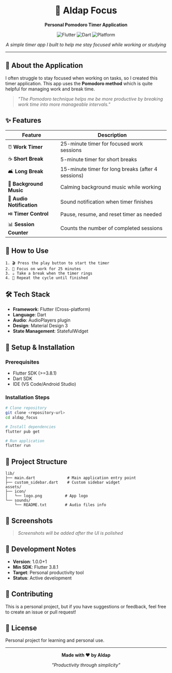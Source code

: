 <div align="center">

# 🍅 Aldap Focus

**Personal Pomodoro Timer Application**

![Flutter](https://img.shields.io/badge/Flutter-02569B?style=for-the-badge&logo=flutter&logoColor=white)
![Dart](https://img.shields.io/badge/Dart-0175C2?style=for-the-badge&logo=dart&logoColor=white)
![Platform](https://img.shields.io/badge/Platform-Multi--Platform-brightgreen?style=for-the-badge)

*A simple timer app I built to help me stay focused while working or studying*

</div>

---

## 📖 About the Application

I often struggle to stay focused when working on tasks, so I created this timer application. This app uses the **Pomodoro method** which is quite helpful for managing work and break time.

> *"The Pomodoro technique helps me be more productive by breaking work time into more manageable intervals."*

## ✨ Features

| Feature | Description |
|---------|-------------|
| ⏰ **Work Timer** | 25-minute timer for focused work sessions |
| ☕ **Short Break** | 5-minute timer for short breaks |
| 🛋️ **Long Break** | 15-minute timer for long breaks (after 4 sessions) |
| 🎵 **Background Music** | Calming background music while working |
| 🔔 **Audio Notification** | Sound notification when timer finishes |
| ⏯️ **Timer Control** | Pause, resume, and reset timer as needed |
| 📊 **Session Counter** | Counts the number of completed sessions |

## 🎯 How to Use

```
1. 🎬 Press the play button to start the timer
2. 💼 Focus on work for 25 minutes
3. ☕ Take a break when the timer rings
4. 🔄 Repeat the cycle until finished
```

## 🛠️ Tech Stack

- **Framework**: Flutter (Cross-platform)
- **Language**: Dart
- **Audio**: AudioPlayers plugin
- **Design**: Material Design 3
- **State Management**: StatefulWidget

## 🚀 Setup & Installation

### Prerequisites
- Flutter SDK (>=3.8.1)
- Dart SDK
- IDE (VS Code/Android Studio)

### Installation Steps

```bash
# Clone repository
git clone <repository-url>
cd aldap_focus

# Install dependencies
flutter pub get

# Run application
flutter run
```

## 📁 Project Structure

```
lib/
├── main.dart              # Main application entry point
├── custom_sidebar.dart    # Custom sidebar widget
assets/
├── icon/
│   └── logo.png          # App logo
└── sounds/
    └── README.txt        # Audio files info
```

## 🎨 Screenshots

> *Screenshots will be added after the UI is polished*

## 📝 Development Notes

- **Version**: 1.0.0+1
- **Min SDK**: Flutter 3.8.1
- **Target**: Personal productivity tool
- **Status**: Active development

## 🤝 Contributing

This is a personal project, but if you have suggestions or feedback, feel free to create an issue or pull request!

## 📄 License

Personal project for learning and personal use.

---

<div align="center">

**Made with ❤️ by Aldap**

*"Productivity through simplicity"*

</div>
